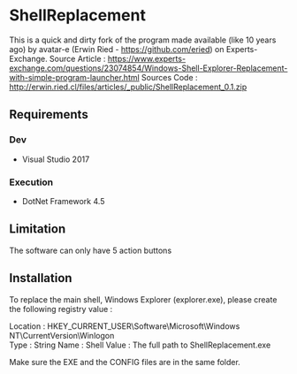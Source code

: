 # ShellReplacement

This is a quick and dirty fork of the program made available (like 10 years ago) by avatar-e (Erwin Ried - https://github.com/eried) on Experts-Exchange.
Source Article : https://www.experts-exchange.com/questions/23074854/Windows-Shell-Explorer-Replacement-with-simple-program-launcher.html
Sources Code : http://erwin.ried.cl/files/articles/_public/ShellReplacement_0.1.zip

## Requirements 

### Dev
- Visual Studio 2017 

### Execution
- DotNet Framework 4.5

## Limitation

The software can only have 5 action buttons

## Installation

To replace the main shell, Windows Explorer (explorer.exe), please create the following registry value :

Location : HKEY_CURRENT_USER\Software\Microsoft\Windows NT\CurrentVersion\Winlogon\
Type : String
Name : Shell
Value : The full path to ShellReplacement.exe

Make sure the EXE and the CONFIG files are in the same folder.